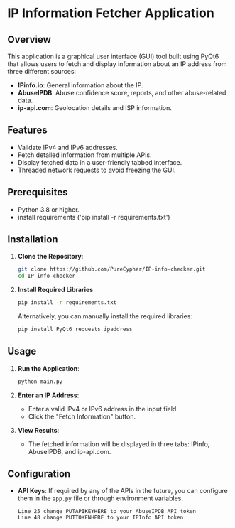 # IP Information Fetcher Application

## Overview
This application is a graphical user interface (GUI) tool built using PyQt6 that allows users to fetch and display information about an IP address from three different sources:
- **IPinfo.io**: General information about the IP.
- **AbuseIPDB**: Abuse confidence score, reports, and other abuse-related data.
- **ip-api.com**: Geolocation details and ISP information.

## Features
- Validate IPv4 and IPv6 addresses.
- Fetch detailed information from multiple APIs.
- Display fetched data in a user-friendly tabbed interface.
- Threaded network requests to avoid freezing the GUI.

## Prerequisites
- Python 3.8 or higher.
- install requirements ('pip install -r requirements.txt')

## Installation
1. **Clone the Repository**:
   ```bash
   git clone https://github.com/PureCypher/IP-info-checker.git
   cd IP-info-checker

2. **Install Required Libraries**
   ```bash
   pip install -r requirements.txt
   ```

   Alternatively, you can manually install the required libraries:
   ```bash
   pip install PyQt6 requests ipaddress
   ```

## Usage
1. **Run the Application**:
   ```bash
   python main.py
   ```

2. **Enter an IP Address**:
   - Enter a valid IPv4 or IPv6 address in the input field.
   - Click the "Fetch Information" button.

3. **View Results**:
   - The fetched information will be displayed in three tabs: IPinfo, AbuseIPDB, and ip-api.com.

## Configuration
- **API Keys**: If required by any of the APIs in the future, you can configure them in the `app.py` file or through environment variables.
  ```
  Line 25 change PUTAPIKEYHERE to your AbuseIPDB API token
  Line 48 change PUTTOKENHERE to your IPInfo API token
  ```
